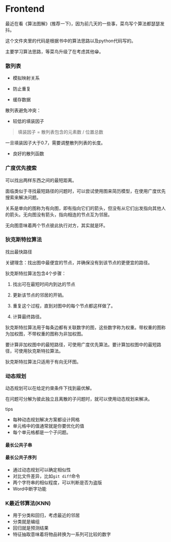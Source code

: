 # Frontend

最近在看《算法图解》(推荐一下)，因为前几天的一些事，菜鸟写个算法都瑟瑟发抖。

这个文件夹里的代码是根据书中的算法思路以及python代码写的。

主要学习算法思路，等菜鸟升级了在考虑其他😁。

### 散列表

- 模拟映射关系

- 防止重复

- 缓存数据

散列表避免冲突：

- 较低的填装因子

> 填装因子 = 散列表包含的元素数 / 位置总数

一旦填装因子大于0.7，需要调整散列列表的长度。

- 良好的散列函数

### 广度优先搜索

可以找出两样东西之间的最短距离。

面临类似于寻找最短路径的问题时，可以尝试使用图来简历模型，在使用广度优先搜索来解决问题。

关系是单向的图称为有向图，即有指向它们的箭头，但没有从它们出发指向其他人的箭头。无向图没有箭头，指向相连的节点互为邻居。

无向图意味着两个节点彼此执行对方，其实就是环。

### 狄克斯特拉算法

找出最快路径

关键理念：找出图中最便宜的节点，并确保没有到该节点的更便宜的路径。

狄克斯特拉算法包含4个步骤：

1. 找出可在最短时间内到达的节点

2. 更新该节点的邻居的开销。

3. 重复这个过程，直到对图中的每个节点都这样做了。

4. 计算最终路径。

狄克斯特拉算法用于每条边都有关联数字的图，这些数字称为权重。带权重的图称为加权图，不带权重的图称为非加权图。

要计算非加权图中的最短路径，可使用广度优先算法。要计算加权图中的最短路径，可使用狄克斯特拉算法。

狄克斯特拉算法只适用于有向无环图。

### 动态规划

动态规划可以在给定约束条件下找到最优解。

在问题可分解为彼此独立且离散的子问题时，就可以使用动态规划来解决。

tips

- 每种动态规划解决方案都设计网格
- 单元格中的值通常就是你要优化的值
- 每个单元格都是一个子问题。

#### 最长公共子串

#### 最长公共子序列

- 通过动态规划可以确定相似性
- 对比文件差异，比如`git diff`命令
- 两个字符串的相似程度，可以判断是否为盗版
- Word中断字功能

### K最近邻算法(KNN)

- 用于分类和回归，考虑最近的邻居
- 分类就是编组
- 回归就是预测结果
- 特征抽取意味着将物品转换为一系列可比较的数字



